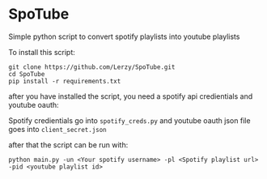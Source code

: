 # SpoTube
Simple python script to convert spotify playlists into youtube playlists

To install this script:

```
git clone https://github.com/Lerzy/SpoTube.git
cd SpoTube
pip install -r requirements.txt
```

after you have installed the script, you need a spotify api credientials and youtube oauth:

Spotify credientials go into `spotify_creds.py` and youtube oauth json file goes into `client_secret.json` 

after that the script can be run with:
```
python main.py -un <Your spotify username> -pl <Spotify playlist url> -pid <youtube playlist id> 
```
